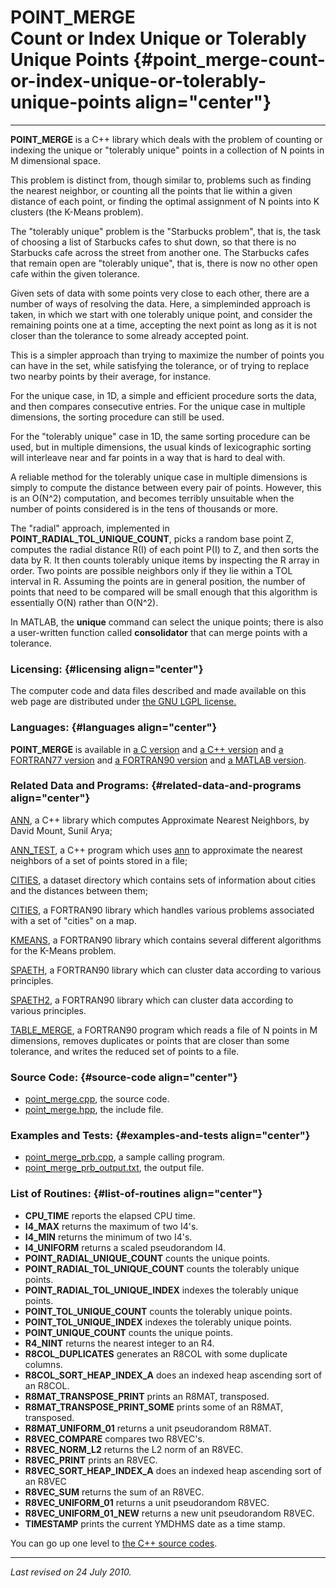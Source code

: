 POINT\_MERGE\
Count or Index Unique or Tolerably Unique Points {#point_merge-count-or-index-unique-or-tolerably-unique-points align="center"}
================================================

------------------------------------------------------------------------

**POINT\_MERGE** is a C++ library which deals with the problem of
counting or indexing the unique or "tolerably unique" points in a
collection of N points in M dimensional space.

This problem is distinct from, though similar to, problems such as
finding the nearest neighbor, or counting all the points that lie within
a given distance of each point, or finding the optimal assignment of N
points into K clusters (the K-Means problem).

The "tolerably unique" problem is the "Starbucks problem", that is, the
task of choosing a list of Starbucks cafes to shut down, so that there
is no Starbucks cafe across the street from another one. The Starbucks
cafes that remain open are "tolerably unique", that is, there is now no
other open cafe within the given tolerance.

Given sets of data with some points very close to each other, there are
a number of ways of resolving the data. Here, a simpleminded approach is
taken, in which we start with one tolerably unique point, and consider
the remaining points one at a time, accepting the next point as long as
it is not closer than the tolerance to some already accepted point.

This is a simpler approach than trying to maximize the number of points
you can have in the set, while satisfying the tolerance, or of trying to
replace two nearby points by their average, for instance.

For the unique case, in 1D, a simple and efficient procedure sorts the
data, and then compares consecutive entries. For the unique case in
multiple dimensions, the sorting procedure can still be used.

For the "tolerably unique" case in 1D, the same sorting procedure can be
used, but in multiple dimensions, the usual kinds of lexicographic
sorting will interleave near and far points in a way that is hard to
deal with.

A reliable method for the tolerably unique case in multiple dimensions
is simply to compute the distance between every pair of points. However,
this is an O(N\^2) computation, and becomes terribly unsuitable when the
number of points considered is in the tens of thousands or more.

The "radial" approach, implemented in
**POINT\_RADIAL\_TOL\_UNIQUE\_COUNT**, picks a random base point Z,
computes the radial distance R(I) of each point P(I) to Z, and then
sorts the data by R. It then counts tolerably unique items by inspecting
the R array in order. Two points are possible neighbors only if they lie
within a TOL interval in R. Assuming the points are in general position,
the number of points that need to be compared will be small enough that
this algorithm is essentially O(N) rather than O(N\^2).

In MATLAB, the **unique** command can select the unique points; there is
also a user-written function called **consolidator** that can merge
points with a tolerance.

### Licensing: {#licensing align="center"}

The computer code and data files described and made available on this
web page are distributed under [the GNU LGPL
license.](../../txt/gnu_lgpl.txt)

### Languages: {#languages align="center"}

**POINT\_MERGE** is available in [a C
version](../../c_src/point_merge/point_merge.md) and [a C++
version](../../master/point_merge/point_merge.md) and [a FORTRAN77
version](../../f77_src/point_merge/point_merge.md) and [a FORTRAN90
version](../../f_src/point_merge/point_merge.md) and [a MATLAB
version](../../m_src/point_merge/point_merge.md).

### Related Data and Programs: {#related-data-and-programs align="center"}

[ANN](../../master/ann/ann.md), a C++ library which computes
Approximate Nearest Neighbors, by David Mount, Sunil Arya;

[ANN\_TEST](../../master/ann_test/ann_test.md), a C++ program which
uses [ann](ann/ann.md) to approximate the nearest neighbors of a set
of points stored in a file;

[CITIES](../../datasets/cities/cities.md), a dataset directory which
contains sets of information about cities and the distances between
them;

[CITIES](../../f_src/cities/cities.md), a FORTRAN90 library which
handles various problems associated with a set of "cities" on a map.

[KMEANS](../../f_src/kmeans/kmeans.md), a FORTRAN90 library which
contains several different algorithms for the K-Means problem.

[SPAETH](../../f_src/spaeth/spaeth.md), a FORTRAN90 library which can
cluster data according to various principles.

[SPAETH2](../../f_src/spaeth2/spaeth2.md), a FORTRAN90 library which
can cluster data according to various principles.

[TABLE\_MERGE](../../f_src/table_merge/table_merge.md), a FORTRAN90
program which reads a file of N points in M dimensions, removes
duplicates or points that are closer than some tolerance, and writes the
reduced set of points to a file.

### Source Code: {#source-code align="center"}

-   [point\_merge.cpp](point_merge.cpp), the source code.
-   [point\_merge.hpp](point_merge.hpp), the include file.

### Examples and Tests: {#examples-and-tests align="center"}

-   [point\_merge\_prb.cpp](point_merge_prb.cpp), a sample calling
    program.
-   [point\_merge\_prb\_output.txt](point_merge_prb_output.txt), the
    output file.

### List of Routines: {#list-of-routines align="center"}

-   **CPU\_TIME** reports the elapsed CPU time.
-   **I4\_MAX** returns the maximum of two I4's.
-   **I4\_MIN** returns the minimum of two I4's.
-   **I4\_UNIFORM** returns a scaled pseudorandom I4.
-   **POINT\_RADIAL\_UNIQUE\_COUNT** counts the unique points.
-   **POINT\_RADIAL\_TOL\_UNIQUE\_COUNT** counts the tolerably unique
    points.
-   **POINT\_RADIAL\_TOL\_UNIQUE\_INDEX** indexes the tolerably unique
    points.
-   **POINT\_TOL\_UNIQUE\_COUNT** counts the tolerably unique points.
-   **POINT\_TOL\_UNIQUE\_INDEX** indexes the tolerably unique points.
-   **POINT\_UNIQUE\_COUNT** counts the unique points.
-   **R4\_NINT** returns the nearest integer to an R4.
-   **R8COL\_DUPLICATES** generates an R8COL with some duplicate
    columns.
-   **R8COL\_SORT\_HEAP\_INDEX\_A** does an indexed heap ascending sort
    of an R8COL.
-   **R8MAT\_TRANSPOSE\_PRINT** prints an R8MAT, transposed.
-   **R8MAT\_TRANSPOSE\_PRINT\_SOME** prints some of an R8MAT,
    transposed.
-   **R8MAT\_UNIFORM\_01** returns a unit pseudorandom R8MAT.
-   **R8VEC\_COMPARE** compares two R8VEC's.
-   **R8VEC\_NORM\_L2** returns the L2 norm of an R8VEC.
-   **R8VEC\_PRINT** prints an R8VEC.
-   **R8VEC\_SORT\_HEAP\_INDEX\_A** does an indexed heap ascending sort
    of an R8VEC
-   **R8VEC\_SUM** returns the sum of an R8VEC.
-   **R8VEC\_UNIFORM\_01** returns a unit pseudorandom R8VEC.
-   **R8VEC\_UNIFORM\_01\_NEW** returns a new unit pseudorandom R8VEC.
-   **TIMESTAMP** prints the current YMDHMS date as a time stamp.

You can go up one level to [the C++ source codes](../cpp_src.md).

------------------------------------------------------------------------

*Last revised on 24 July 2010.*
